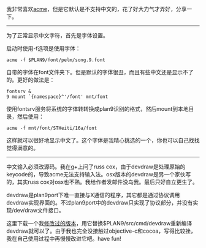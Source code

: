 我非常喜欢[acme]()，但是它默认是不支持中文的，花了好大力气才弄好，分享一下。

----------------

为了正常显示中文字符，首先是字体设置。

启动时使用-f选项是使用字体：

	acme -f $PLAN9/font/pelm/song.9.font

自带的字体在font文件夹下。但是默认的字体很丑，而且有些中文还是显示不了的。更好的做法是：
	
	fontsrv &
	9 mount `{namespace}^'/font' mnt/font
	
使用fontsrv服务将系统的字体转转换成plan9识别的格式，然后mount到本地目录，然后使用：

	acme -f mnt/font/STHeiti/16a/font

这样就可以很好地显示中文了。这个字体是我精心挑选的一个，你也可以自己找找觉得满意的。

---------------------

中文输入必须改源码。我在g+上问了russ cox，由于devdraw是处理原始的keycode的，导致acme无法支持输入法。osx版本的devdraw是另一个家伙写的，其实russ cox对osx也不熟。我给作者发邮件没鸟我。最后只好自立更生了。

devdraw是plan9port下唯一直接与X通信的程序，其它都是通过协议调用devdraw实现界面的。不过plan9port中的devdraw只实现了协议部分，并没有实现/dev/draw文件接口。

这里下载一个我[修改过的版本]()，用它替换$PLAN9/src/cmd/devdraw重新编译devdraw就可以了。由于我也完全没接触过objective-c和cocoa，写得比较挫，我在自己使用过程中再慢慢改进它吧。have fun!